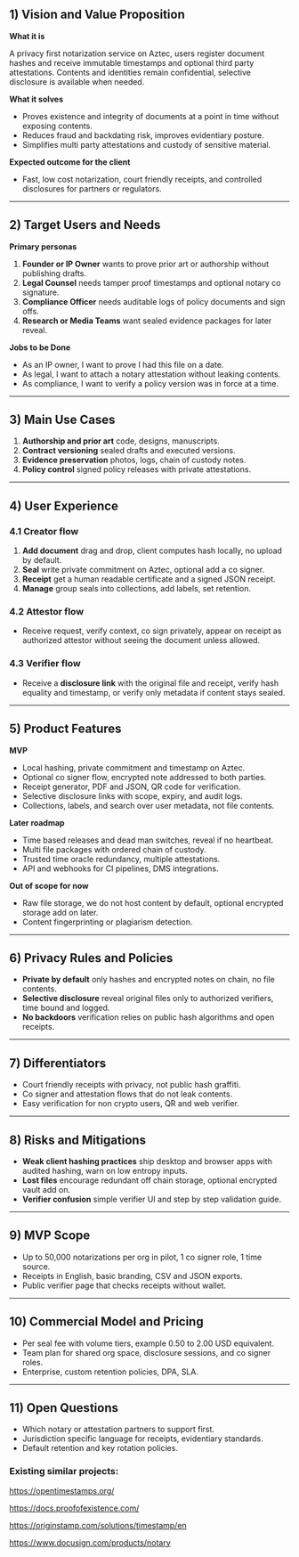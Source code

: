 ## 1) Vision and Value Proposition

**What it is**

A privacy first notarization service on Aztec, users register document hashes and receive immutable timestamps and optional third party attestations. Contents and identities remain confidential, selective disclosure is available when needed.

**What it solves**

- Proves existence and integrity of documents at a point in time without exposing contents.
- Reduces fraud and backdating risk, improves evidentiary posture.
- Simplifies multi party attestations and custody of sensitive material.

**Expected outcome for the client**

- Fast, low cost notarization, court friendly receipts, and controlled disclosures for partners or regulators.

---

## 2) Target Users and Needs

**Primary personas**

1. **Founder or IP Owner** wants to prove prior art or authorship without publishing drafts.
2. **Legal Counsel** needs tamper proof timestamps and optional notary co signature.
3. **Compliance Officer** needs auditable logs of policy documents and sign offs.
4. **Research or Media Teams** want sealed evidence packages for later reveal.

**Jobs to be Done**

- As an IP owner, I want to prove I had this file on a date.
- As legal, I want to attach a notary attestation without leaking contents.
- As compliance, I want to verify a policy version was in force at a time.

---

## 3) Main Use Cases

1. **Authorship and prior art** code, designs, manuscripts.
2. **Contract versioning** sealed drafts and executed versions.
3. **Evidence preservation** photos, logs, chain of custody notes.
4. **Policy control** signed policy releases with private attestations.

---

## 4) User Experience

### 4.1 Creator flow

1. **Add document** drag and drop, client computes hash locally, no upload by default.
2. **Seal** write private commitment on Aztec, optional add a co signer.
3. **Receipt** get a human readable certificate and a signed JSON receipt.
4. **Manage** group seals into collections, add labels, set retention.

### 4.2 Attestor flow

- Receive request, verify context, co sign privately, appear on receipt as authorized attestor without seeing the document unless allowed.

### 4.3 Verifier flow

- Receive a **disclosure link** with the original file and receipt, verify hash equality and timestamp, or verify only metadata if content stays sealed.

---

## 5) Product Features

**MVP**

- Local hashing, private commitment and timestamp on Aztec.
- Optional co signer flow, encrypted note addressed to both parties.
- Receipt generator, PDF and JSON, QR code for verification.
- Selective disclosure links with scope, expiry, and audit logs.
- Collections, labels, and search over user metadata, not file contents.

**Later roadmap**

- Time based releases and dead man switches, reveal if no heartbeat.
- Multi file packages with ordered chain of custody.
- Trusted time oracle redundancy, multiple attestations.
- API and webhooks for CI pipelines, DMS integrations.

**Out of scope for now**

- Raw file storage, we do not host content by default, optional encrypted storage add on later.
- Content fingerprinting or plagiarism detection.

---

## 6) Privacy Rules and Policies

- **Private by default** only hashes and encrypted notes on chain, no file contents.
- **Selective disclosure** reveal original files only to authorized verifiers, time bound and logged.
- **No backdoors** verification relies on public hash algorithms and open receipts.

---

## 7) Differentiators

- Court friendly receipts with privacy, not public hash graffiti.
- Co signer and attestation flows that do not leak contents.
- Easy verification for non crypto users, QR and web verifier.

---

## 8) Risks and Mitigations

- **Weak client hashing practices** ship desktop and browser apps with audited hashing, warn on low entropy inputs.
- **Lost files** encourage redundant off chain storage, optional encrypted vault add on.
- **Verifier confusion** simple verifier UI and step by step validation guide.

---

## 9) MVP Scope

- Up to 50,000 notarizations per org in pilot, 1 co signer role, 1 time source.
- Receipts in English, basic branding, CSV and JSON exports.
- Public verifier page that checks receipts without wallet.

---

## 10) Commercial Model and Pricing

- Per seal fee with volume tiers, example 0.50 to 2.00 USD equivalent.
- Team plan for shared org space, disclosure sessions, and co signer roles.
- Enterprise, custom retention policies, DPA, SLA.

---

## 11) Open Questions

- Which notary or attestation partners to support first.
- Jurisdiction specific language for receipts, evidentiary standards.
- Default retention and key rotation policies.

### **Existing similar projects:**

https://opentimestamps.org/

https://docs.proofofexistence.com/

https://originstamp.com/solutions/timestamp/en

https://www.docusign.com/products/notary